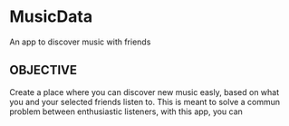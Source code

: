 # MusicData
An app to discover music with friends
## OBJECTIVE

Create a place where you can discover new music easly, based on what you and your selected friends listen to.
This is meant to solve a commun problem between enthusiastic listeners, with this app, you can 
